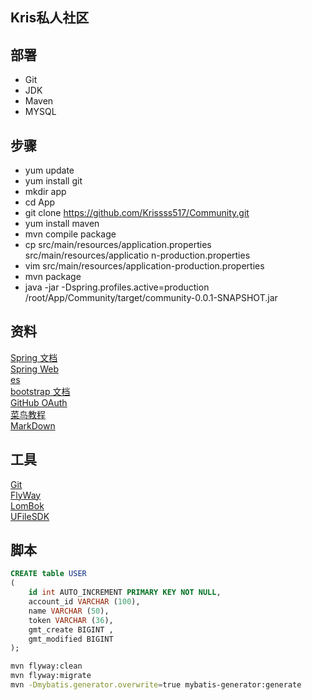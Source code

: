 ## Kris私人社区
## 部署
- Git
- JDK
- Maven
- MYSQL
## 步骤
- yum update
- yum install git
- mkdir app
- cd App
- git clone https://github.com/Krissss517/Community.git
- yum install maven
- mvn compile package
- cp src/main/resources/application.properties src/main/resources/applicatio
  n-production.properties
- vim src/main/resources/application-production.properties
- mvn package
- java -jar -Dspring.profiles.active=production /root/App/Community/target/community-0.0.1-SNAPSHOT.jar

## 资料
[Spring 文档](https://spring.io/guides)  
[Spring Web](https://spring.io/guides/gs/serving-web-content/)  
[es](http://elasticsearch.cn/explore/)  
[bootstrap 文档](https://v3.bootcss.com/getting-started/)  
[GitHub OAuth](https://docs.github.com/en/developers/apps/building-oauth-apps)  
[菜鸟教程](https://www.runoob.com/java/java-tutorial.html)  
[MarkDown](https://pandao.github.io/editor.md/)
## 工具
[Git](https://git-scm.com/download)  
[FlyWay](https://flywaydb.org/)  
[LomBok](https://projectlombok.org/features/all)  
[UFileSDK](https://cloud.tencent.com/document/product/436/35217)     

## 脚本
```sql
CREATE table USER
(
    id int AUTO_INCREMENT PRIMARY KEY NOT NULL,
    account_id VARCHAR (100),
    name VARCHAR (50),
    token VARCHAR (36),
    gmt_create BIGINT ,
    gmt_modified BIGINT
);
```
```bash
mvn flyway:clean
mvn flyway:migrate
mvn -Dmybatis.generator.overwrite=true mybatis-generator:generate
```
